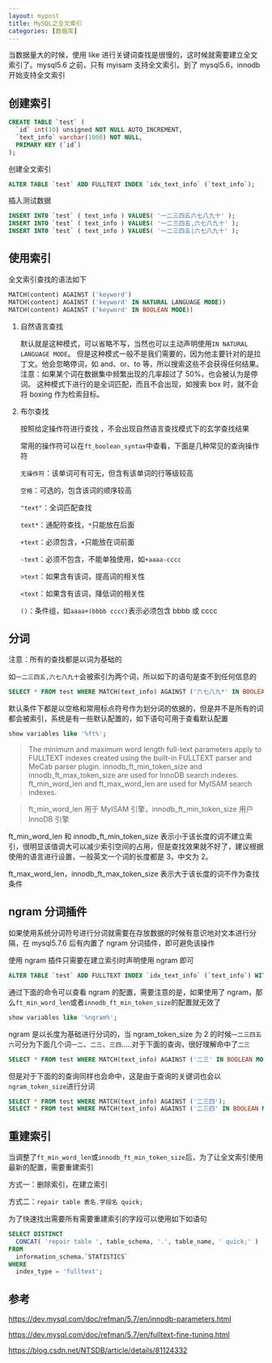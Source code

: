 ```yaml
---
layout: mypost
title: MySQL之全文索引
categories: [数据库]
---
```


当数据量大的时候，使用 like 进行关键词查找是很慢的，这时候就需要建立全文索引了。mysql5.6 之前，只有 myisam 支持全文索引。到了 mysql5.6，innodb 开始支持全文索引

## 创建索引

```sql
CREATE TABLE `test` (
  `id` int(10) unsigned NOT NULL AUTO_INCREMENT,
  `text_info` varchar(1000) NOT NULL,
  PRIMARY KEY (`id`)
);
```

创建全文索引

```sql
ALTER TABLE `test` ADD FULLTEXT INDEX `idx_text_info` (`text_info`);
```

插入测试数据

```sql
INSERT INTO `test` ( text_info ) VALUES( '一二三四五六七八九十' );
INSERT INTO `test` ( text_info ) VALUES( '一二三四五,六七八九十' );
INSERT INTO `test` ( text_info ) VALUES( '一二三四五|六七八九十' );
```

## 使用索引

全文索引查找的语法如下

```sql
MATCH(content) AGAINST ('keyword')
MATCH(content) AGAINST ('keyword' IN NATURAL LANGUAGE MODE))
MATCH(content) AGAINST ('keyword' IN BOOLEAN MODE))
```

1. 自然语言查找

   默认就是这种模式，可以省略不写，当然也可以主动声明使用`IN NATURAL LANGUAGE MODE`。
   但是这种模式一般不是我们需要的，因为他主要针对的是拉丁文。他会忽略停词，如 and、or、to 等，所以搜索这些不会获得任何结果。
   注意：如果某个词在数据集中频繁出现的几率超过了 50%，也会被认为是停词。
   这种模式下进行的是全词匹配，而且不会出现，如搜索 box 时，就不会将 boxing 作为检索目标。

2. 布尔查找

   按照给定操作符进行查找 ，不会出现自然语言查找模式下的玄学查找结果

   常用的操作符可以在`ft_boolean_syntax`中查看，下面是几种常见的查询操作符

   `无操作符`：该单词可有可无，但含有该单词的行等级较高

   `空格`：可选的，包含该词的顺序较高

   `"text"`：全词匹配查找

   `text*`：通配符查找，`*`只能放在后面

   `+text`：必须包含，`+`只能放在词前面

   `-text`：必须不包含，不能单独使用，如`+aaaa-cccc`

   `>text`：如果含有该词，提高词的相关性

   `<text`：如果含有该词，降低词的相关性

   `()`：条件组，如`aaaa+(bbbb cccc)`表示必须包含 bbbb 或 cccc

## 分词

注意：所有的查找都是以词为基础的

如`一二三四五,六七八九十`会被索引为两个词，所以如下的语句是查不到任何信息的

```sql
SELECT * FROM test WHERE MATCH(text_info) AGAINST ('六七八九*' IN BOOLEAN MODE);
```

默认条件下都是以空格和常用标点符号作为划分词的依据的，但是并不是所有的词都会被索引，系统是有一些默认配置的，如下语句可用于查看默认配置

```sql
show variables like '%ft%';
```

> The minimum and maximum word length full-text parameters apply to FULLTEXT indexes created using the built-in FULLTEXT parser and MeCab parser plugin. innodb_ft_min_token_size and innodb_ft_max_token_size are used for InnoDB search indexes. ft_min_word_len and ft_max_word_len are used for MyISAM search indexes.

> ft_min_word_len 用于 MyISAM 引擎，innodb_ft_min_token_size 用户 InnoDB 引擎

ft_min_word_len 和 innodb_ft_min_token_size 表示小于该长度的词不建立索引，很明显该值调大可以减少索引空间的占用，但是查找效果就不好了，建议根据使用的语言进行设置，一般英文一个词的长度都是 3，中文为 2。

ft_max_word_len，innodb_ft_max_token_size 表示大于该长度的词不作为查找条件

## ngram 分词插件

如果使用系统分词符号进行分词就需要在存放数据的时候有意识地对文本进行分隔，在 mysql5.7.6 后有内置了 ngram 分词插件，即可避免该操作

使用 ngram 插件只需要在建立索引时声明使用 ngram 即可

```sql
ALTER TABLE `test` ADD FULLTEXT INDEX `idx_text_info` (`text_info`) WITH PARSER ngram;
```

通过下面的命令可以查看 ngram 的配置，需要注意的是，如果使用了 ngram，那么`ft_min_word_len`或者`innodb_ft_min_token_size`的配置就无效了

```sql
show variables like '%ngram%';
```

ngram 是以长度为基础进行分词的，当 ngram_token_size 为 2 的时候`一二三四五六`可分为下面几个词`一二`、`二三`、`三四`.....对于下面的查询，很好理解命中了`二三`

```sql
SELECT * FROM test WHERE MATCH(text_info) AGAINST ('二三' IN BOOLEAN MODE);
```

但是对于下面的的查询同样也会命中，这是由于查询的关键词也会以`ngram_token_size`进行分词

```sql
SELECT * FROM test WHERE MATCH(text_info) AGAINST ('二三四');
SELECT * FROM test WHERE MATCH(text_info) AGAINST ('二三四' IN BOOLEAN MODE);
```

## 重建索引

当调整了`ft_min_word_len`或`innodb_ft_min_token_size`后，为了让全文索引使用最新的配置，需要重建索引

方式一：删除索引，在建立索引

方式二：`repair table 表名.字段名 quick;`

为了快速找出需要所有需要重建索引的字段可以使用如下如语句

```sql
SELECT DISTINCT
  CONCAT( 'repair table ', table_schema, '.', table_name, ' quick;' )
FROM
  information_schema.`STATISTICS`
WHERE
  index_type = 'fulltext';
```

## 参考

https://dev.mysql.com/doc/refman/5.7/en/innodb-parameters.html

https://dev.mysql.com/doc/refman/5.7/en/fulltext-fine-tuning.html

https://blog.csdn.net/NTSDB/article/details/81124332
